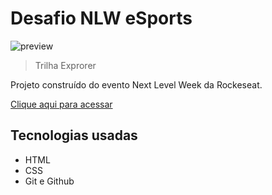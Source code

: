 # Desafio NLW eSports

![preview](./.github/preview.png)

> Trilha Exprorer

Projeto construído do evento Next Level Week da Rockeseat.

[Clique aqui para acessar](https://arngriim.github.io/Desafio-explorer/)


## Tecnologias usadas

- HTML
- CSS
- Git e Github


